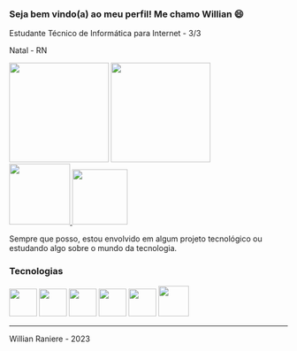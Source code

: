 ### Seja bem vindo(a) ao meu perfil! Me chamo Willian 😄
Estudante Técnico de Informática para Internet - 3/3


Natal - RN

<div>
    <a href="#"><img height="180em" src="https://github-readme-stats.vercel.app/api?username=bywillsilva&theme=radical&show_icons=true"></a>
    <a href="#"><img height="180em" src="https://github-readme-stats.vercel.app/api/top-langs/?username=bywillsilva&theme=radical&show_icons=true&layout=compact"></a>
</div>

<div>
    <a href="https://www.instagram.com/bywill_silva/">
        <img src="https://img.shields.io/badge/Instagram-E4405F?style=for-the-badge&logo=instagram&logoColor=white" width="110px">
    </a>
    <a href="https://www.linkedin.com/in/willian-raniere/">
        <img src="https://img.shields.io/badge/LinkedIn-0077B5?style=for-the-badge&logo=linkedin&logoColor=white" width="100px">
    </a>
</div>

<p>Sempre que posso, estou envolvido em algum projeto tecnológico ou estudando algo sobre o mundo da tecnologia.</p>

### Tecnologias

<div>
    <a href="#"><img src="https://cdn-icons-png.flaticon.com/512/732/732212.png" width="50px"><a/>
    <a href="#"><img src="https://cdn-icons-png.flaticon.com/512/732/732190.png" width="50px"></a>
    <a href="#"><img src="https://cdn.icon-icons.com/icons2/2415/PNG/512/javascript_original_logo_icon_146455.png" width="50px"></a>
    <a href="#"><img src="https://cdn.icon-icons.com/icons2/2415/PNG/512/typescript_original_logo_icon_146317.png" width="50px"></a>
    <a href="#"><img src="https://cdn.iconscout.com/icon/free/png-256/node-js-1174925.png" width="50px"></a>
    <a href="#"><img src="https://upload.wikimedia.org/wikipedia/commons/thumb/a/a7/React-icon.svg/2300px-React-icon.svg.png" width="55px"></a>
</div>

<hr>

<p>Willian Raniere - 2023</p>
